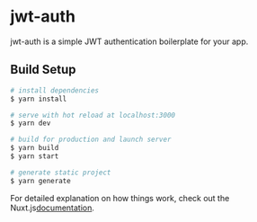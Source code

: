 # jwt-auth

jwt-auth is a simple JWT authentication boilerplate for your app.

## Build Setup

```bash
# install dependencies
$ yarn install

# serve with hot reload at localhost:3000
$ yarn dev

# build for production and launch server
$ yarn build
$ yarn start

# generate static project
$ yarn generate
```

For detailed explanation on how things work, check out the Nuxt.js[documentation](https://nuxtjs.org).
